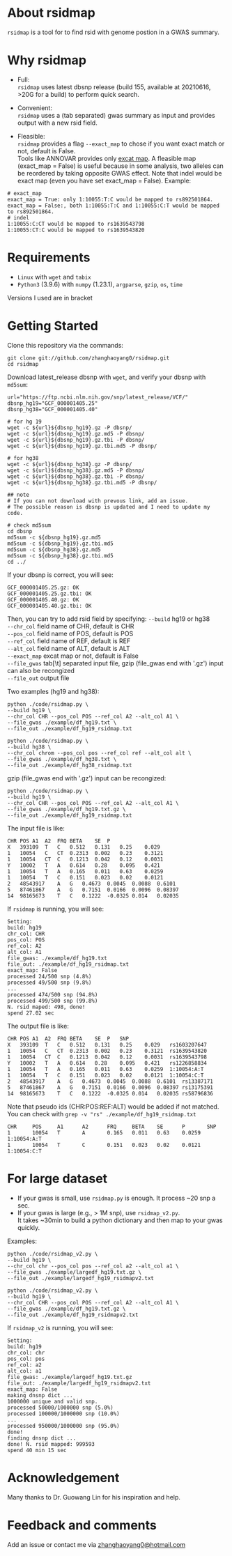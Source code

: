 
# About rsidmap
`rsidmap` is a tool for to find rsid with genome postion in a GWAS summary.

# Why rsidmap
- Full:  
`rsidmap` uses latest dbsnp release (build 155, available at 20210616, >20G for a build) to perform quick search.

- Convenient:  
`rsidmap` uses a (tab separated) gwas summary as input and provides output with a new rsid field. 

- Fleasible:  
`rsidmap` provides a flag `--exact_map` to chose if you want exact match or not, default is False.  
Tools like ANNOVAR provides only [excat map](https://annovar.openbioinformatics.org/en/latest/articles/dbSNP/).
A fleasible map (exact_map = False) is useful because in some analysis, two alleles can be reordered by taking opposite GWAS effect.
Note that indel would be exact map (even you have set exact_map = False).
Example:  
```
# exact_map
exact_map = True: only 1:10055:T:C would be mapped to rs892501864.  
exact_map = False:, both 1:10055:T:C and 1:10055:C:T would be mapped to rs892501864.  
# indel 
1:10055:C:CT would be mapped to rs1639543798  
1:10055:CT:C would be mapped to rs1639543820
```

# Requirements
- `Linux` with `wget` and `tabix`
- `Python3` (3.9.6) with `numpy` (1.23.1), `argparse`, `gzip`, `os`, `time`  
  
Versions I used are in bracket

# Getting Started
Clone this repository via the commands:
```  
git clone git://github.com/zhanghaoyang0/rsidmap.git
cd rsidmap
```

Download latest_release dbsnp with `wget`, and verify your dbsnp with `md5sum`:
```
url="https://ftp.ncbi.nlm.nih.gov/snp/latest_release/VCF/"
dbsnp_hg19="GCF_000001405.25"
dbsnp_hg38="GCF_000001405.40"

# for hg 19
wget -c ${url}${dbsnp_hg19}.gz -P dbsnp/
wget -c ${url}${dbsnp_hg19}.gz.md5 -P dbsnp/
wget -c ${url}${dbsnp_hg19}.gz.tbi -P dbsnp/
wget -c ${url}${dbsnp_hg19}.gz.tbi.md5 -P dbsnp/

# for hg38
wget -c ${url}${dbsnp_hg38}.gz -P dbsnp/
wget -c ${url}${dbsnp_hg38}.gz.md5 -P dbsnp/
wget -c ${url}${dbsnp_hg38}.gz.tbi -P dbsnp/
wget -c ${url}${dbsnp_hg38}.gz.tbi.md5 -P dbsnp/

## note
# If you can not download with prevous link, add an issue.  
# The possible reason is dbsnp is updated and I need to update my code.

# check md5sum
cd dbsnp
md5sum -c ${dbsnp_hg19}.gz.md5
md5sum -c ${dbsnp_hg19}.gz.tbi.md5
md5sum -c ${dbsnp_hg38}.gz.md5
md5sum -c ${dbsnp_hg38}.gz.tbi.md5
cd ../
```

If your dbsnp is correct, you will see:
```
GCF_000001405.25.gz: OK
GCF_000001405.25.gz.tbi: OK
GCF_000001405.40.gz: OK
GCF_000001405.40.gz.tbi: OK 
```

Then, you can try to add rsid field by specifying: 
`--build` hg19 or hg38  
`--chr_col` field name of CHR, default is CHR   
`--pos_col` field name of POS, default is POS  
`--ref_col` field name of REF, default is REF  
`--alt_col` field name of ALT, default is ALT  
`--exact_map` excat map or not, default is False  
`--file_gwas` tab[\t] separated input file, gzip (file_gwas end with '.gz') input can also be recongized  
`--file_out` output file  

Two examples (hg19 and hg38):
```
python ./code/rsidmap.py \
--build hg19 \
--chr_col CHR --pos_col POS --ref_col A2 --alt_col A1 \
--file_gwas ./example/df_hg19.txt \
--file_out ./example/df_hg19_rsidmap.txt

python ./code/rsidmap.py \
--build hg38 \
--chr_col chrom --pos_col pos --ref_col ref --alt_col alt \
--file_gwas ./example/df_hg38.txt \
--file_out ./example/df_hg38_rsidmap.txt
```

gzip (file_gwas end with '.gz') input can be recongized: 
```
python ./code/rsidmap.py \
--build hg19 \
--chr_col CHR --pos_col POS --ref_col A2 --alt_col A1 \
--file_gwas ./example/df_hg19.txt.gz \
--file_out ./example/df_hg19_rsidmap.txt
```

The input file is like:
```
CHR	POS	A1	A2	FRQ	BETA	SE	P
X   393109  T   C   0.512	0.131	0.25	0.029
1	10054	C	CT	0.2313	0.002	0.23	0.3121
1	10054	CT	C	0.1213	0.042	0.12	0.0031
Y   10002   T   A   0.614	0.28	0.095	0.421
1	10054	T	A	0.165	0.011	0.63	0.0259
1	10054	T	C	0.151	0.023	0.02	0.0121
2	48543917	A	G	0.4673	0.0045	0.0088	0.6101
5	87461867	A	G	0.7151	0.0166	0.0096	0.08397
14	98165673	T	C	0.1222	-0.0325	0.014	0.02035
```

If `rsidmap` is running, you will see:
```
Setting:
build: hg19
chr_col: CHR
pos_col: POS
ref_col: A2
alt_col: A1
file_gwas: ./example/df_hg19.txt
file_out: ./example/df_hg19_rsidmap.txt
exact_map: False
processed 24/500 snp (4.8%)
processed 49/500 snp (9.8%)
... 
processed 474/500 snp (94.8%)
processed 499/500 snp (99.8%)
N. rsid maped: 498, done!
spend 27.02 sec
```

The output file is like:
```
CHR	POS	A1	A2	FRQ	BETA	SE	P	SNP
X   393109  T   C   0.512	0.131	0.25	0.029	rs1603207647
1	10054	C	CT	0.2313	0.002	0.23	0.3121	rs1639543820
1	10054	CT	C	0.1213	0.042	0.12	0.0031	rs1639543798
Y   10002   T   A   0.614	0.28	0.095	0.421	rs1226858834
1	10054	T	A	0.165	0.011	0.63	0.0259	1:10054:A:T
1	10054	T	C	0.151	0.023	0.02	0.0121	1:10054:C:T
2	48543917	A	G	0.4673	0.0045	0.0088	0.6101	rs13387171
5	87461867	A	G	0.7151	0.0166	0.0096	0.08397	rs13175391
14	98165673	T	C	0.1222	-0.0325	0.014	0.02035	rs58796836
```
Note that pseudo ids (CHR:POS:REF:ALT) would be added if not matched.  
You can check with `grep -v "rs" ./example/df_hg19_rsidmap.txt`
```
CHR     POS     A1      A2      FRQ     BETA    SE      P       SNP
1       10054   T       A       0.165   0.011   0.63    0.0259  1:10054:A:T
1       10054   T       C       0.151   0.023   0.02    0.0121  1:10054:C:T
```

# For large dataset
- If your gwas is small, use `rsidmap.py` is enough. It process ~20 snp a sec.  
- If your gwas is large (e.g., > 1M snp), use `rsidmap_v2.py`.  
  It takes ~30min to build a python dictionary and then map to your gwas quickly.
  
Examples:
```
python ./code/rsidmap_v2.py \
--build hg19 \
--chr_col chr --pos_col pos --ref_col a2 --alt_col a1 \
--file_gwas ./example/largedf_hg19.txt.gz \
--file_out ./example/largedf_hg19_rsidmapv2.txt

python ./code/rsidmap_v2.py \
--build hg19 \
--chr_col CHR --pos_col POS --ref_col A2 --alt_col A1 \
--file_gwas ./example/df_hg19.txt.gz \
--file_out ./example/df_hg19_rsidmapv2.txt
```
If `rsidmap_v2` is running, you will see:
```
Setting:
build: hg19
chr_col: chr
pos_col: pos
ref_col: a2
alt_col: a1
file_gwas: ./example/largedf_hg19.txt.gz
file_out: ./example/largedf_hg19_rsidmapv2.txt
exact_map: False
making dnsnp dict ...
1000000 unique and valid snp.
processed 50000/1000000 snp (5.0%)
processed 100000/1000000 snp (10.0%)
...
processed 950000/1000000 snp (95.0%)
done!
finding dnsnp dict ...
done! N. rsid mapped: 999593
spend 40 min 15 sec
```
# Acknowledgement
Many thanks to Dr. Guowang Lin for his inspiration and help.

# Feedback and comments
Add an issue or contact me via zhanghaoyang0@hotmail.com
